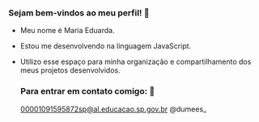 ### Sejam bem-vindos ao meu perfil! 🎀


- Meu nome é Maria Eduarda.
- Estou me desenvolvendo na linguagem JavaScript.
- Utilizo esse espaço para minha organização e compartilhamento dos meus projetos desenvolvidos.

  ### Para entrar em contato comigo: 📧

  00001091595872sp@al.educacao.sp.gov.br
  @dumees_

